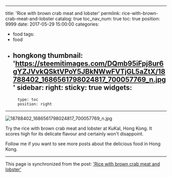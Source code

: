 
---
title: 'Rice with brown crab meat and lobster'
permlink: rice-with-brown-crab-meat-and-lobster
catalog: true
toc_nav_num: true
toc: true
position: 9999
date: 2017-05-29 15:00:00
categories:
- food
tags:
- food
- hongkong
thumbnail: 'https://steemitimages.com/DQmb95iFpj8ur6gYZJVvkQSktVPoY5JBkNWwFVTjGL5aZtX/18788402_1686561798024817_700057769_n.jpg'
sidebar:
    right:
        sticky: true
widgets:
    -
        type: toc
        position: right
---


![18788402_1686561798024817_700057769_n.jpg](https://steemitimages.com/DQmb95iFpj8ur6gYZJVvkQSktVPoY5JBkNWwFVTjGL5aZtX/18788402_1686561798024817_700057769_n.jpg)

Try the rice with brown crab meat and lobster at KuKaI, Hong Kong. It scores high for its delicate flavour and certainly won't disappoint.

Follow me if you want to see more posts about the delicious food in Hong Kong.

- - -

This page is synchronized from the post: ['Rice with brown crab meat and lobster'](https://steemit.com/@htliao/rice-with-brown-crab-meat-and-lobster)

